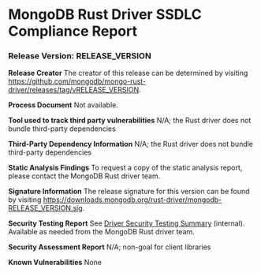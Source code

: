 # MongoDB Rust Driver SSDLC Compliance Report

### Release Version: RELEASE_VERSION

**Release Creator**
The creator of this release can be determined by visiting
https://github.com/mongodb/mongo-rust-driver/releases/tag/vRELEASE_VERSION.

**Process Document**
Not available.  <!-- TODO RUST-1918 Link to "How We Develop Software" document -->

**Tool used to track third party vulnerabilities**
N/A; the Rust driver does not bundle third-party dependencies

**Third-Party Dependency Information**
N/A; the Rust driver does not bundle third-party dependencies

**Static Analysis Findings**
To request a copy of the static analysis report, please contact
the MongoDB Rust driver team.

**Signature Information**
The release signature for this version can be found by visiting
https://downloads.mongodb.org/rust-driver/mongodb-RELEASE_VERSION.sig.

**Security Testing Report**
See [Driver Security Testing Summary](https://docs.google.com/document/d/1y2K_RY4GZVXpQvv4JH_35mSzFRTawNJ3mibpvSBU8H0/edit?usp=sharing)
(internal). Available as needed from the MongoDB Rust driver team.

**Security Assessment Report**
N/A; non-goal for client libraries

**Known Vulnerabilities**
None
